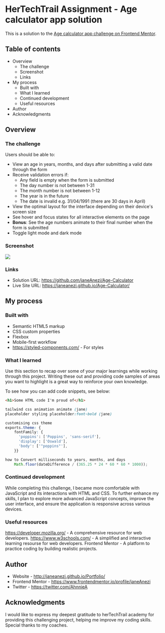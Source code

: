 # HerTechTrail Assignment - Age calculator app solution

This is a solution to the [Age calculator app challenge on Frontend Mentor](https://www.frontendmentor.io/challenges/age-calculator-app-dF9DFFpj-Q). 
## Table of contents

- Overview
  - The challenge
  - Screenshot
  - Links
- My process
  - Built with
  - What I learned
  - Continued development
  - Useful resources
- Author
- Acknowledgments

## Overview

### The challenge

Users should be able to:

- View an age in years, months, and days after submitting a valid date through the form
- Receive validation errors if:
  - Any field is empty when the form is submitted
  - The day number is not between 1-31
  - The month number is not between 1-12
  - The year is in the future
  - The date is invalid e.g. 31/04/1991 (there are 30 days in April)
- View the optimal layout for the interface depending on their device's screen size
- See hover and focus states for all interactive elements on the page
- **Bonus**: See the age numbers animate to their final number when the form is submitted
- Toggle light mode and dark mode

### Screenshot

![](./images/solution.png)


### Links

- Solution URL: https://github.com/janeAnezi/Age-Calculator
- Live Site URL: https://janeanezi.github.io/Age-Calculator/

## My process

### Built with

- Semantic HTML5 markup
- CSS custom properties
- Flexbox
- Mobile-first workflow
- https://styled-components.com/ - For styles


### What I learned

Use this section to recap over some of your major learnings while working through this project. Writing these out and providing code samples of areas you want to highlight is a great way to reinforce your own knowledge.

To see how you can add code snippets, see below:

```html
<h1>Some HTML code I'm proud of</h1>
```
```css
tailwind css animation animate (jane)
placeholder styling placeholder:font-bold (jane)

customising css theme
exports.theme: {
    fontFamily: {
      'poppins': ['Poppins', 'sans-serif'],
      'display': ['Oswald'],
      'body': ['"poppins"'],
    }}
```
```js
how to Convert milliseconds to years, months, and days
    Math.floor(dateDifference / (365.25 * 24 * 60 * 60 * 1000));
```



### Continued development

While completing this challenge, I became more comfortable with JavaScript and its interactions with HTML and CSS. To further enhance my skills, I plan to explore more advanced JavaScript concepts, improve the user interface, and ensure the application is responsive across various devices. 

### Useful resources
https://developer.mozilla.org/ - A comprehensive resource for web developers.
https://www.w3schools.com/ - A simplified and interactive learning resourse for web developers.
Frontend Mentor - A platform to practice coding by building realistic projects.
## Author

- Website - http://janeanezi.github.io/Portfolio/
- Frontend Mentor - https://www.frontendmentor.io/profile/janeAnezi
- Twitter - https://twitter.com/AhnnieA


## Acknowledgments

I would like to express my deepest gratitude to herTechTrail academy for providing this challenging project, helping me improve my coding skills. Special thanks to my coaches.
